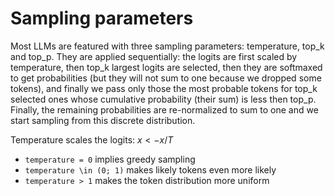 # Sampling parameters

Most LLMs are featured with three sampling parameters: temperature, top_k and top_p. They are applied sequentially: the logits are first scaled by temperature, then top_k largest logits are selected, then they are softmaxed to get probabilities (but they will not sum to one because we dropped some tokens), and finally we pass only those the most probable tokens for top_k selected ones whose cumulative probability (their sum) is less then top_p. Finally, the remaining probabilities are re-normalized to sum to one and we start sampling from this discrete distribution.

Temperature scales the logits: $x <- x/T$
* `temperature = 0` implies greedy sampling
* `temperature \in (0; 1)` makes likely tokens even more likely
* `temperature > 1` makes the token distribution more uniform